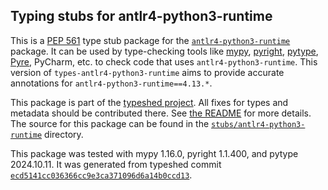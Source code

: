 ## Typing stubs for antlr4-python3-runtime

This is a [PEP 561](https://peps.python.org/pep-0561/)
type stub package for the [`antlr4-python3-runtime`](https://github.com/antlr/antlr4) package.
It can be used by type-checking tools like
[mypy](https://github.com/python/mypy/),
[pyright](https://github.com/microsoft/pyright),
[pytype](https://github.com/google/pytype/),
[Pyre](https://pyre-check.org/),
PyCharm, etc. to check code that uses `antlr4-python3-runtime`. This version of
`types-antlr4-python3-runtime` aims to provide accurate annotations for
`antlr4-python3-runtime==4.13.*`.

This package is part of the [typeshed project](https://github.com/python/typeshed).
All fixes for types and metadata should be contributed there.
See [the README](https://github.com/python/typeshed/blob/main/README.md)
for more details. The source for this package can be found in the
[`stubs/antlr4-python3-runtime`](https://github.com/python/typeshed/tree/main/stubs/antlr4-python3-runtime)
directory.

This package was tested with
mypy 1.16.0,
pyright 1.1.400,
and pytype 2024.10.11.
It was generated from typeshed commit
[`ecd5141cc036366cc9e3ca371096d6a14b0ccd13`](https://github.com/python/typeshed/commit/ecd5141cc036366cc9e3ca371096d6a14b0ccd13).